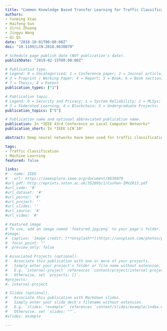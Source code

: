 ```yaml
---
title: "Common Knowledge Based Transfer Learning for Traffic Classification"
authors:
- Yunming Xiao
- Haifeng Sun
- Zirui Zhuang
- Jingyu Wang
- Qi Qi
date: "2018-10-01T00:00:00Z"
doi: "10.1109/LCN.2018.8638070"

# Schedule page publish date (NOT publication's date).
publishDate: "2019-02-15T00:00:00Z"

# Publication type.
# Legend: 0 = Uncategorized; 1 = Conference paper; 2 = Journal article;
# 3 = Preprint / Working Paper; 4 = Report; 5 = Book; 6 = Book section;
# 7 = Thesis; 8 = Patent
publication_types: ["1"]

# Publication topic.
# Legend: 0 = Security and Privacy; 1 = System Reliability; 2 = MLSys; 
# 3 = Federated Learning; 4 = Blockchain; 5 = Undergraduate Projects;  6 = Uncategorized; 
publication_topics: ["5"]

# Publication name and optional abbreviated publication name.
publication: In *IEEE 43rd Conference on Local Computer Networks*
publication_short: In *IEEE LCN'18*

abstract: Deep neural networks have been used for traffic classification, and promising results are obtained. However, most previous work confined to one specific classification task and restricted the classifiers potential performance and applications. As the traffic flows can be labeled from different perspectives, the performance of the classifier might be improved by exploring more meaningful latent features. For this purpose, we adopted a multi-output DNN model that simultaneously learns different traffic classification tasks. The common knowledge of traffic is exploited by the synergy among the tasks and boosts the individual performances of the tasks. Experiments show that this structure has the potential to meet new future demands and achieve the classification with advanced speeds and fair accuracies. Yet, due to the heavy training cost, the neural networks, though achieving good performance, are hard to implement in the real environment. We further show that few-shot learning could be a viable approach.

tags:
- Traffic Classification
- Machine Learning
featured: false

links:
# - name: IEEE
#   url: https://ieeexplore.ieee.org/document/8638070
#url_pdf: http://eprints.soton.ac.uk/352095/1/Cushen-IMV2013.pdf
#url_code: '#'
#url_dataset: '#'
#url_poster: '#'
#url_project: ''
#url_slides: ''
#url_source: '#'
#url_video: '#'

# Featured image
# To use, add an image named `featured.jpg/png` to your page's folder. 
#image:
#  caption: 'Image credit: [**Unsplash**](https://unsplash.com/photos/pLCdAaMFLTE)'
#  focal_point: ""
#  preview_only: false

# Associated Projects (optional).
#   Associate this publication with one or more of your projects.
#   Simply enter your project's folder or file name without extension.
#   E.g. `internal-project` references `content/project/internal-project/index.md`.
#   Otherwise, set `projects: []`.
#projects:
#- internal-project

# Slides (optional).
#   Associate this publication with Markdown slides.
#   Simply enter your slide deck's filename without extension.
#   E.g. `slides: "example"` references `content/slides/example/index.md`.
#   Otherwise, set `slides: ""`.
#slides: example

---
```

